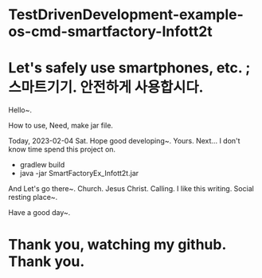# TestDrivenDevelopment-example-os-cmd-smartfactory-Infott2t
<h1>Let's safely use smartphones, etc. ; 스마트기기. 안전하게 사용합시다. </h1>
<p>
Hello~. 
</p>
<p>
How to use, Need, make jar file.</p>
<p>
<p> Today, 2023-02-04 Sat. Hope good developing~. Yours. Next... I don't know time spend this project on.
</p>
<ul>
  <li>gradlew build</li>
  <li>java -jar SmartFactoryEx_Infott2t.jar</li>
</ul>
<p>
And Let's go there~. Church. Jesus Christ. Calling. I like this writing. Social resting place~.
</p>
<p>
Have a good day~.
</p>
<h1>
Thank you, watching my github. Thank you.
</h1>
